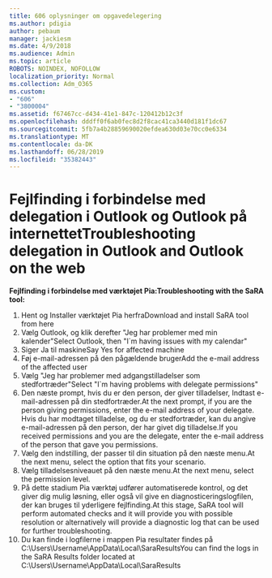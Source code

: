 ```yaml
---
title: 606 oplysninger om opgavedelegering
ms.author: pdigia
author: pebaum
manager: jackiesm
ms.date: 4/9/2018
ms.audience: Admin
ms.topic: article
ROBOTS: NOINDEX, NOFOLLOW
localization_priority: Normal
ms.collection: Adm_O365
ms.custom:
- "606"
- "3800004"
ms.assetid: f67467cc-d434-41e1-847c-120412b12c3f
ms.openlocfilehash: dddff0f6ab0fec8d2f8cac41ca3440d181f1dc67
ms.sourcegitcommit: 5fb7a4b28859690020efdea630d03e70cc0e6334
ms.translationtype: MT
ms.contentlocale: da-DK
ms.lasthandoff: 06/28/2019
ms.locfileid: "35382443"
---
```

# <a name="troubleshooting-delegation-in-outlook-and-outlook-on-the-web"></a><span data-ttu-id="c7132-102">Fejlfinding i forbindelse med delegation i Outlook og Outlook på internettet</span><span class="sxs-lookup"><span data-stu-id="c7132-102">Troubleshooting delegation in Outlook and Outlook on the web</span></span>

<span data-ttu-id="c7132-103">**Fejlfinding i forbindelse med værktøjet Pia:**</span><span class="sxs-lookup"><span data-stu-id="c7132-103">**Troubleshooting with the SaRA tool:**</span></span>

1. <span data-ttu-id="c7132-104">Hent og Installer værktøjet Pia herfra</span><span class="sxs-lookup"><span data-stu-id="c7132-104">Download and install SaRA tool from here</span></span>
1. <span data-ttu-id="c7132-105">Vælg Outlook, og klik derefter "Jeg har problemer med min kalender"</span><span class="sxs-lookup"><span data-stu-id="c7132-105">Select Outlook, then "I\`m having issues with my calendar"</span></span>
1. <span data-ttu-id="c7132-106">Siger Ja til maskine</span><span class="sxs-lookup"><span data-stu-id="c7132-106">Say Yes for affected machine</span></span>
1. <span data-ttu-id="c7132-107">Føj e-mail-adressen på den pågældende bruger</span><span class="sxs-lookup"><span data-stu-id="c7132-107">Add the e-mail address of the affected user</span></span>
1. <span data-ttu-id="c7132-108">Vælg "Jeg har problemer med adgangstilladelser som stedfortræder"</span><span class="sxs-lookup"><span data-stu-id="c7132-108">Select "I\`m having problems with delegate permissions"</span></span>
1. <span data-ttu-id="c7132-109">Den næste prompt, hvis du er den person, der giver tilladelser, Indtast e-mail-adressen på din stedfortræder.</span><span class="sxs-lookup"><span data-stu-id="c7132-109">At the next prompt, if you are the person giving permissions, enter the e-mail address of your delegate.</span></span> <span data-ttu-id="c7132-110">Hvis du har modtaget tilladelse, og du er stedfortræder, kan du angive e-mail-adressen på den person, der har givet dig tilladelse.</span><span class="sxs-lookup"><span data-stu-id="c7132-110">If you received permissions and you are the delegate, enter the e-mail address of the person that gave you permissions.</span></span>
1. <span data-ttu-id="c7132-111">Vælg den indstilling, der passer til din situation på den næste menu.</span><span class="sxs-lookup"><span data-stu-id="c7132-111">At the next menu, select the option that fits your scenario.</span></span>
1. <span data-ttu-id="c7132-112">Vælg tilladelsesniveauet på den næste menu.</span><span class="sxs-lookup"><span data-stu-id="c7132-112">At the next menu, select the permission level.</span></span>
1. <span data-ttu-id="c7132-113">På dette stadium Pia værktøj udfører automatiserede kontrol, og det giver dig mulig løsning, eller også vil give en diagnosticeringslogfilen, der kan bruges til yderligere fejlfinding.</span><span class="sxs-lookup"><span data-stu-id="c7132-113">At this stage, SaRA tool will perform automated checks and it will provide you with possible resolution or alternatively will provide a diagnostic log that can be used for further troubleshooting.</span></span>
1. <span data-ttu-id="c7132-114">Du kan finde i logfilerne i mappen Pia resultater findes på C:\Users\Username\AppData\Local\SaraResults</span><span class="sxs-lookup"><span data-stu-id="c7132-114">You can find the logs in the SaRA Results folder located at C:\Users\Username\AppData\Local\SaraResults</span></span>
